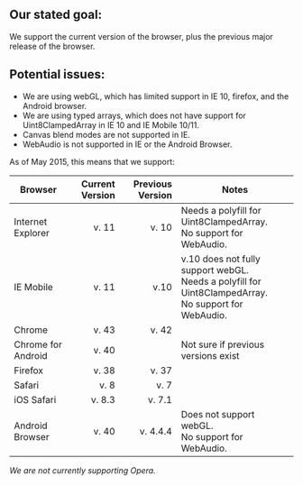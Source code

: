 ## Our stated goal:

We support the current version of the browser, plus the previous major release of the browser.

## Potential issues:

* We are using webGL, which has limited support in IE 10, firefox, and the Android browser.
* We are using typed arrays, which does not have support for Uint8ClampedArray in IE 10 and IE Mobile 10/11.
* Canvas blend modes are not supported in IE.
* WebAudio is not supported in IE or the Android Browser.


As of May 2015, this means that we support:

|Browser            |  Current Version  | Previous Version|  Notes                    
|-------------------|------------------:|----------------:|--------------
|Internet Explorer  |             v. 11 |  v. 10          | Needs a polyfill for Uint8ClampedArray.  <br> No support for WebAudio. 
|IE Mobile          |             v. 11 |  v.10           | v.10 does not fully support webGL.<br>Needs a polyfill for Uint8ClampedArray.   <br> No support for WebAudio.
|Chrome             |             v. 43 |  v. 42          |
|Chrome for Android |             v. 40 |                 | Not sure if previous versions exist
|Firefox            |             v. 38 |  v. 37          | 
|Safari             |             v. 8  |  v. 7           |
|iOS Safari         |             v. 8.3|  v. 7.1         |
|Android Browser    |             v. 40 |  v. 4.4.4       | Does not support webGL.  <br> No support for WebAudio.

*We are not currently supporting Opera.*